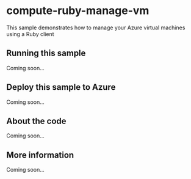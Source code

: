 # compute-ruby-manage-vm
This sample demonstrates how to manage your Azure virtual machines using a Ruby client
## Running this sample
Coming soon...
## Deploy this sample to Azure
Coming soon...
## About the code
Coming soon...
## More information
Coming soon...